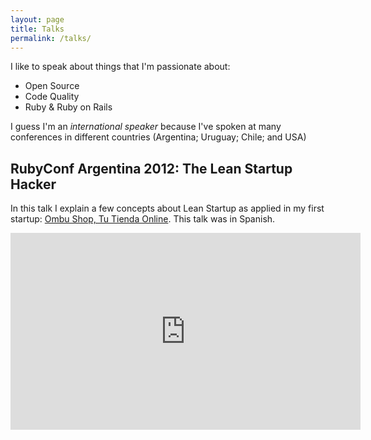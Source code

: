 ```yaml
---
layout: page
title: Talks
permalink: /talks/
---
```


I like to speak about things that I'm passionate about:

- Open Source
- Code Quality
- Ruby & Ruby on Rails

I guess I'm an _international speaker_ because I've spoken at many conferences
in different countries (Argentina; Uruguay; Chile; and USA)

## RubyConf Argentina 2012: The Lean Startup Hacker

In this talk I explain a few concepts about Lean Startup as applied in my first
startup: [Ombu Shop, Tu Tienda Online](https://www.ombushop.com). This talk was
in Spanish.

<iframe width="560" height="315" src="https://www.youtube.com/embed/83CCnk7TVl4" frameborder="0" allow="accelerometer; autoplay; encrypted-media; gyroscope; picture-in-picture" allowfullscreen></iframe>
